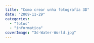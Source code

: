 ```yaml
---
title: "Como crear unha fotografía 3D"
date: "2009-11-29"
categories: 
  - "fotos"
  - "informatica"
coverImage: "3d-Water-World.jpg"
---
```



